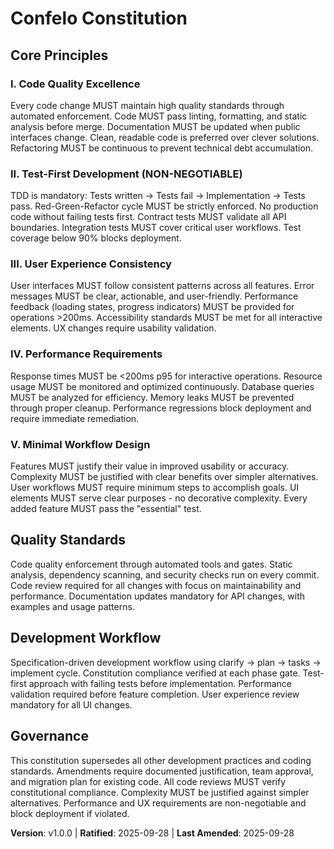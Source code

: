 <!--
Sync Impact Report:
Version: v1.0.0 (initial constitution)
Added principles:
- I. Code Quality Excellence
- II. Test-First Development (NON-NEGOTIABLE)
- III. User Experience Consistency
- IV. Performance Requirements
- V. Minimal Workflow Design
Added sections:
- Quality Standards
- Development Workflow
Templates requiring updates: ✅ validated - all templates already align with TDD and quality principles
Follow-up TODOs: None - all placeholders filled
-->

# Confelo Constitution

## Core Principles

### I. Code Quality Excellence

Every code change MUST maintain high quality standards through automated enforcement.
Code MUST pass linting, formatting, and static analysis before merge. Documentation
MUST be updated when public interfaces change. Clean, readable code is preferred over
clever solutions. Refactoring MUST be continuous to prevent technical debt accumulation.

### II. Test-First Development (NON-NEGOTIABLE)

TDD is mandatory: Tests written → Tests fail → Implementation → Tests pass.
Red-Green-Refactor cycle MUST be strictly enforced. No production code without
failing tests first. Contract tests MUST validate all API boundaries. Integration
tests MUST cover critical user workflows. Test coverage below 90% blocks deployment.

### III. User Experience Consistency

User interfaces MUST follow consistent patterns across all features. Error messages
MUST be clear, actionable, and user-friendly. Performance feedback (loading states,
progress indicators) MUST be provided for operations >200ms. Accessibility standards
MUST be met for all interactive elements. UX changes require usability validation.

### IV. Performance Requirements

Response times MUST be <200ms p95 for interactive operations. Resource usage MUST
be monitored and optimized continuously. Database queries MUST be analyzed for
efficiency. Memory leaks MUST be prevented through proper cleanup. Performance
regressions block deployment and require immediate remediation.

### V. Minimal Workflow Design

Features MUST justify their value in improved usability or accuracy. Complexity
MUST be justified with clear benefits over simpler alternatives. User workflows
MUST require minimum steps to accomplish goals. UI elements MUST serve clear
purposes - no decorative complexity. Every added feature MUST pass the "essential" test.

## Quality Standards

Code quality enforcement through automated tools and gates. Static analysis,
dependency scanning, and security checks run on every commit. Code review
required for all changes with focus on maintainability and performance.
Documentation updates mandatory for API changes, with examples and usage patterns.

## Development Workflow

Specification-driven development workflow using clarify → plan → tasks → implement cycle.
Constitution compliance verified at each phase gate. Test-first approach with
failing tests before implementation. Performance validation required before
feature completion. User experience review mandatory for all UI changes.

## Governance

This constitution supersedes all other development practices and coding standards.
Amendments require documented justification, team approval, and migration plan for
existing code. All code reviews MUST verify constitutional compliance. Complexity
MUST be justified against simpler alternatives. Performance and UX requirements
are non-negotiable and block deployment if violated.

**Version**: v1.0.0 | **Ratified**: 2025-09-28 | **Last Amended**: 2025-09-28
